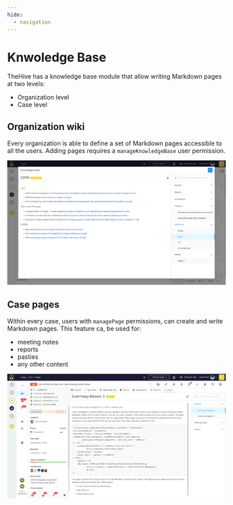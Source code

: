 ```yaml
---
hide:
  - navigation
---
```


# Knwoledge Base

TheHive has a knowledge base module that allow writing Markdown pages at two levels:

- Organization level
- Case level

## Organization wiki

Every organization is able to define a set of Markdown pages accessible to all the users. Adding pages requires a `manageKnowledgeBase` user permission.

![Knowledge base](../images/how-to/kb/knowledge-base.png)

## Case pages

Within every case, users with `managePage` permissions, can create and write Markdown pages. This feature ca, be used for:

- meeting notes
- reports
- pasties
- any other content

![Case pages](../images/how-to/kb/case-pages.png)